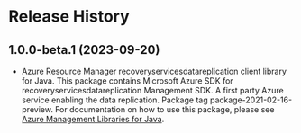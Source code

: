 # Release History

## 1.0.0-beta.1 (2023-09-20)

- Azure Resource Manager recoveryservicesdatareplication client library for Java. This package contains Microsoft Azure SDK for recoveryservicesdatareplication Management SDK. A first party Azure service enabling the data replication. Package tag package-2021-02-16-preview. For documentation on how to use this package, please see [Azure Management Libraries for Java](https://aka.ms/azsdk/java/mgmt).
